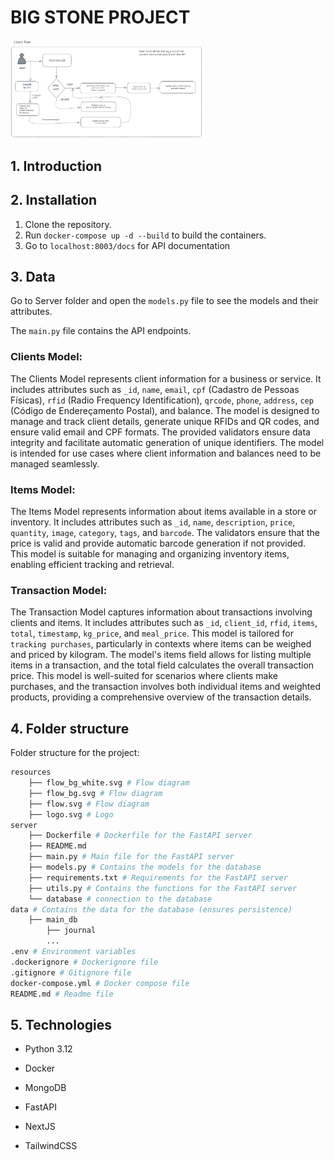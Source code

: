 # BIG STONE PROJECT

<img src="resources\flow_bg_white.svg" alt="flow" style="zoom: 30%;" />

## 1. Introduction

## 2. Installation

1. Clone the repository.
2. Run `docker-compose up -d --build` to build the containers.
3. Go to `localhost:8003/docs` for API documentation

## 3. Data

Go to Server folder and open the `models.py` file to see the models and their attributes.

The `main.py` file contains the API endpoints.

### Clients Model:

The Clients Model represents client information for a business or service. It includes attributes such as `_id`, `name`, `email`, `cpf` (Cadastro de Pessoas Físicas), `rfid` (Radio Frequency Identification), `qrcode`, `phone`, `address`, `cep` (Código de Endereçamento Postal), and balance. The model is designed to manage and track client details, generate unique RFIDs and QR codes, and ensure valid email and CPF formats. The provided validators ensure data integrity and facilitate automatic generation of unique identifiers. The model is intended for use cases where client information and balances need to be managed seamlessly.

### Items Model:

The Items Model represents information about items available in a store or inventory. It includes attributes such as `_id`, `name`, `description`, `price`, `quantity`, `image`, `category`, `tags`, and `barcode`. The validators ensure that the price is valid and provide automatic barcode generation if not provided. This model is suitable for managing and organizing inventory items, enabling efficient tracking and retrieval.

### Transaction Model:

The Transaction Model captures information about transactions involving clients and items. It includes attributes such as `_id`, `client_id`, `rfid`, `items`, `total`, `timestamp`, `kg_price`, and `meal_price`. This model is tailored for `tracking purchases`, particularly in contexts where items can be weighed and priced by kilogram. The model's items field allows for listing multiple items in a transaction, and the total field calculates the overall transaction price. This model is well-suited for scenarios where clients make purchases, and the transaction involves both individual items and weighted products, providing a comprehensive overview of the transaction details.

## 4. Folder structure

Folder structure for the project:

```bash
resources
    ├── flow_bg_white.svg # Flow diagram
    ├── flow_bg.svg # Flow diagram
    ├── flow.svg # Flow diagram
    ├── logo.svg # Logo
server
    ├── Dockerfile # Dockerfile for the FastAPI server
    ├── README.md
    ├── main.py # Main file for the FastAPI server
    ├── models.py # Contains the models for the database
    ├── requirements.txt # Requirements for the FastAPI server
    ├── utils.py # Contains the functions for the FastAPI server
    └── database # connection to the database
data # Contains the data for the database (ensures persistence)
    ├── main_db
        ├── journal
        ...
.env # Environment variables
.dockerignore # Dockerignore file
.gitignore # Gitignore file
docker-compose.yml # Docker compose file
README.md # Readme file
```

## 5. Technologies

- Python 3.12
- Docker
- MongoDB
- FastAPI

- NextJS
- TailwindCSS
